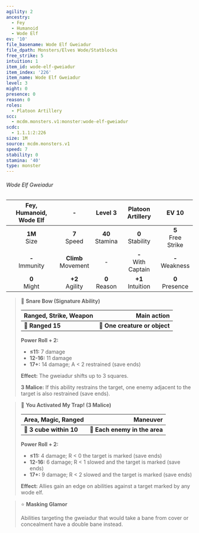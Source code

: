 ```yaml
---
agility: 2
ancestry:
  - Fey
  - Humanoid
  - Wode Elf
ev: '10'
file_basename: Wode Elf Gweiadur
file_dpath: Monsters/Elves Wode/Statblocks
free_strike: 5
intuition: 1
item_id: wode-elf-gweiadur
item_index: '226'
item_name: Wode Elf Gweiadur
level: 3
might: 0
presence: 0
reason: 0
roles:
  - Platoon Artillery
scc:
  - mcdm.monsters.v1:monster:wode-elf-gweiadur
scdc:
  - 1.1.1:2:226
size: 1M
source: mcdm.monsters.v1
speed: 7
stability: 0
stamina: '40'
type: monster
---
```


###### Wode Elf Gweiadur

| Fey, Humanoid, Wode Elf |            -            |       Level 3       |    Platoon Artillery    |         EV 10          |
| :---------------------: | :---------------------: | :-----------------: | :---------------------: | :--------------------: |
|    **1M**<br/> Size     |    **7**<br/> Speed     | **40**<br/> Stamina |  **0**<br/> Stability   | **5**<br/> Free Strike |
|   **-**<br/> Immunity   | **Climb**<br/> Movement |          -          | **-**<br/> With Captain |  **-**<br/> Weakness   |
|    **0**<br/> Might     |   **+2**<br/> Agility   |  **0**<br/> Reason  |  **+1**<br/> Intuition  |  **0**<br/> Presence   |

<!-- -->
> 🏹 **Snare Bow (Signature Ability)**
>
> | **Ranged, Strike, Weapon** |               **Main action** |
> | -------------------------- | ----------------------------: |
> | **📏 Ranged 15**           | **🎯 One creature or object** |
>
> **Power Roll + 2:**
>
> - **≤11:** 7 damage
> - **12-16:** 11 damage
> - **17+:** 14 damage; A < 2 restrained (save ends)
>
> **Effect:** The gweiadur shifts up to 3 squares.
>
> **3 Malice:** If this ability restrains the target, one enemy adjacent to the target is also restrained (save ends).

<!-- -->
> 🔳 **You Activated My Trap! (3 Malice)**
>
> | **Area, Magic, Ranged** |                  **Maneuver** |
> | ----------------------- | ----------------------------: |
> | **📏 3 cube within 10** | **🎯 Each enemy in the area** |
>
> **Power Roll + 2:**
>
> - **≤11:** 4 damage; R < 0 the target is marked (save ends)
> - **12-16:** 6 damage; R < 1 slowed and the target is marked (save ends)
> - **17+:** 9 damage; R < 2 slowed and the target is marked (save ends)
>
> **Effect:** Allies gain an edge on abilities against a target marked by any wode elf.

<!-- -->
> ⭐️ **Masking Glamor**
>
> Abilities targeting the gweiadur that would take a bane from cover or concealment have a double bane instead.
